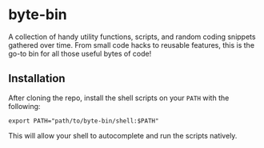 # byte-bin
A collection of handy utility functions, scripts, and random coding snippets gathered over time.
From small code hacks to reusable features, this is the go-to bin for all those useful bytes of code!

## Installation
After cloning the repo, install the shell scripts on your `PATH` with the following:
```shell
export PATH="path/to/byte-bin/shell:$PATH"
```

This will allow your shell to autocomplete and run the scripts natively.
